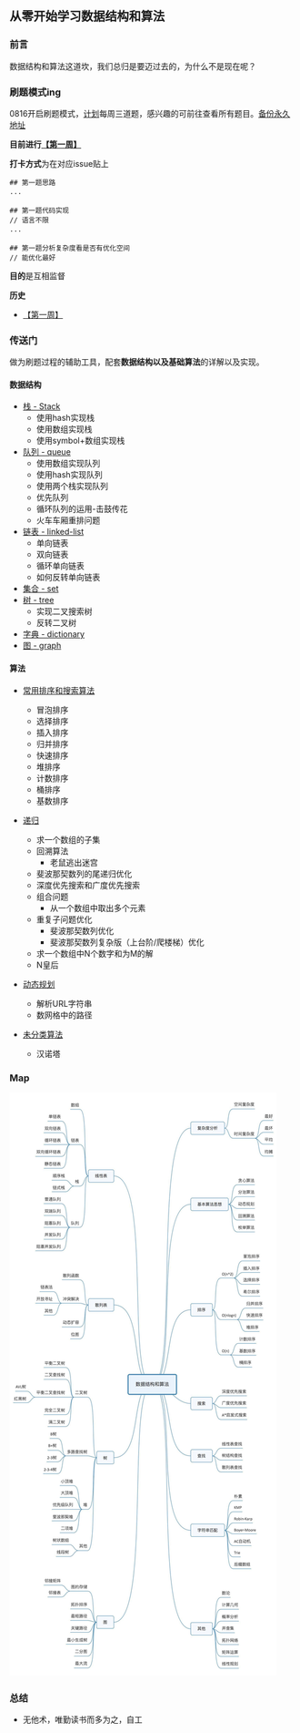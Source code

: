 ## 从零开始学习数据结构和算法

### 前言

数据结构和算法这道坎，我们总归是要迈过去的，为什么不是现在呢？

### 刷题模式ing

0816开启刷题模式，[计划](./src/leetcode/Plan.md)每周三道题，感兴趣的可前往查看所有题目。[备份永久地址](./src/leetcode/)

**目前进行[【第一周】](https://github.com/careteenL/data-structure_algorithm/issues/1)**

**打卡方式**为在对应issue贴上
```
## 第一题思路
...

## 第一题代码实现
// 语言不限
...

## 第一题分析复杂度看是否有优化空间
// 能优化最好
```

**目的**是互相监督

**历史**

- [【第一周】](https://github.com/careteenL/data-structure_algorithm/issues/1)

### 传送门

做为刷题过程的辅助工具，配套**数据结构以及基础算法**的详解以及实现。

#### 数据结构

- [栈 - Stack](./src/data-structure/stack.md)
  - 使用hash实现栈
  - 使用数组实现栈
  - 使用symbol+数组实现栈
- [队列 - queue](./src/data-structure/queue.md)
  - 使用数组实现队列
  - 使用hash实现队列
  - 使用两个栈实现队列
  - 优先队列
  - 循环队列的运用-击鼓传花
  - 火车车厢重排问题
- [链表 - linked-list](./src/data-structure/linked-list.md)
  - 单向链表
  - 双向链表
  - 循环单向链表
  - 如何反转单向链表
- [集合 - set](./src/data-structure/set.md)
- [树 - tree](./src/data-structure/tree.md)
  - 实现二叉搜索树
  - 反转二叉树
- [字典 - dictionary](./src/data-structure/dictionary.md)
- [图 - graph](./src/data-structure/graph.md)

#### 算法

- [常用排序和搜索算法](./src/algorithm/sort)
  - 冒泡排序
  - 选择排序
  - 插入排序
  - 归并排序
  - 快速排序
  - 堆排序
  - 计数排序
  - 桶排序
  - 基数排序

- [递归](./src/algorithm/recursion)
  - 求一个数组的子集
  - 回溯算法
    - 老鼠逃出迷宫
  - 斐波那契数列的尾递归优化
  - 深度优先搜索和广度优先搜索
  - 组合问题
    - 从一个数组中取出多个元素
  - 重复子问题优化
    - 斐波那契数列优化
    - 斐波那契数列复杂版（上台阶/爬楼梯）优化
  - 求一个数组中N个数字和为M的解
  - N皇后
- [动态规划](./src/algorithm/dynamic)
  - 解析URL字符串
  - 数网格中的路径
- [未分类算法](./src/algorithm/uncategorized)
  - 汉诺塔

### Map

![map](./assets/map.jpeg)

### 总结

- 无他术，唯勤读书而多为之，自工